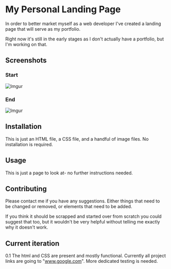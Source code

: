 # My Personal Landing Page

In order to better market myself as a web developer I've created a landing page that will serve as my portfolio. 

Right now it's still in the early stages as I don't actually have a portfolio, but I'm working on that.

## Screenshots

### Start 
![Imgur](https://i.imgur.com/Hg0rrbv.png)

### End 
![Imgur](https://i.imgur.com/UChoj3x.png)

## Installation

This is just an HTML file, a CSS file, and a handful of image files. No installation is required.

## Usage

This is just a page to look at- no further instructions needed.

## Contributing

Please contact me if you have any suggestions. Either things that need to be changed or removed, or elements that need to be added.

If you think it should be scrapped and started over from scratch you could suggest that too, but it wouldn't be very helpful without telling me exactly why it doesn't work.

## Current iteration

0.1  The html and CSS are present and mostly functional. Currently all project links are going to "www.google.com". More dedicated testing is needed.
